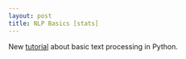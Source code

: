 ```yaml
---
layout: post
title: NLP Basics [stats]
---
```


New [tutorial](https://seantrott.github.io/nlp_basics/) about basic text processing in Python.